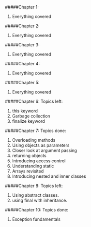 #####Chapter 1:
1. Everything covered

#####Chapter 2:
1. Everything covered

#####Chapter 3:
1. Everything covered

#####Chapter 4:
1. Everything covered

#####Chapter 5:
1. Everything covered

#####Chapter 6:
Topics left:
1. this keyword
2. Garbage collection
3. finalize keyword

#####Chapter 7:
Topics done:
1. Overloading methods
2. Using objects as parameters
3. Closer look at argument passing
4. returning objects
5. Introducing access control
6. Understanding static
7. Arrays revisited
8. Introducing nested and inner classes

#####Chapter 8:
Topics left:
1. Using abstract classes.
2. using final with inheritance.

#####Chapter 10:
Topics done:
1. Exception fundamentals

